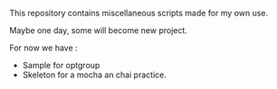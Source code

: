 This repository contains miscellaneous scripts made for my own use.

Maybe one day, some will become new project.

For now we have : 
- Sample for optgroup
- Skeleton for a mocha an chai practice.
